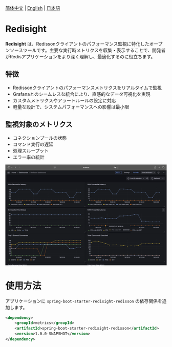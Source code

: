 [简体中文](./README.zh-CN.md) | [English](./README.md) | [日本語](./README.ja-JP.md)

# Redisight

**Redisight** は、Redissonクライアントのパフォーマンス監視に特化したオープンソースツールです。主要な実行時メトリクスを収集・表示することで、開発者がRedisアプリケーションをより深く理解し、最適化するのに役立ちます。

## 特徴

* Redissonクライアントのパフォーマンスメトリクスをリアルタイムで監視
* Grafanaとのシームレスな統合により、直感的なデータ可視化を実現
* カスタムメトリクスやアラートルールの設定に対応
* 軽量な設計で、システムパフォーマンスへの影響は最小限

## 監視対象のメトリクス

* コネクションプールの状態
* コマンド実行の遅延
* 処理スループット
* エラー率の統計

![Screenshot](./docs/screenshot.png)

# 使用方法

アプリケーションに `spring-boot-starter-redisight-redisson` の依存関係を追加します。

```xml
<dependency>
    <groupId>metrics</groupId>
    <artifactId>spring-boot-starter-redisight-redisson</artifactId>
    <version>1.0.0-SNAPSHOT</version>
</dependency>
```